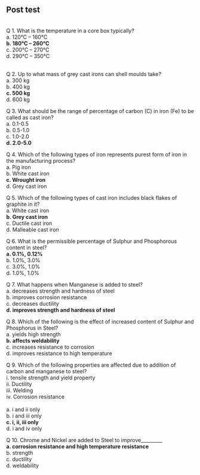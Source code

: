 ## Post test
<br>
Q 1. What is the temperature in a core box typically?<br>
a. 120°C – 160°C<br>
<b>b. 180°C – 260°C</b> <br>
c. 200°C – 270°C<br>
d. 290°C – 350°C<br><br>

Q 2. Up to what mass of grey cast irons can shell moulds take?<br>
a. 300 kg<br>
b. 400 kg<br>
<b>c. 500 kg</b><br>
d. 600 kg<br>

Q 3. What should be the range of percentage of carbon (C) in iron (Fe) to be called as cast iron?<br>
a. 0.1-0.5<br>
b. 0.5-1.0<br>
c. 1.0-2.0<br>
<b>d. 2.0-5.0</b> <br>

Q 4. Which of the following types of iron represents purest form of iron in the manufacturing process?<br>
a. Pig iron<br>
b. White cast iron<br>
<b>c. Wrought iron</b> <br>
d. Grey cast iron<br>

Q 5. Which of the following types of cast iron includes black flakes of graphite in it?<br>
a. White cast iron<br>
<b>b. Grey cast iron</b> <br>
c. Ductile cast iron<br>
d. Malleable cast iron<br>


Q 6. What is the permissible percentage of Sulphur and Phosphorous content in steel?<br>
<b>a. 0.1%, 0.12%</b> <br>
b. 1.0%, 3.0%<br>
c. 3.0%, 1.0%<br>
d. 1.0%, 1.0%<br>

Q 7. What happens when Manganese is added to steel?<br>
a. decreases strength and hardness of steel<br>
b. improves corrosion resistance<br>
c. decreases ductility<br>
<b>d. improves strength and hardness of steel</b> <br>

Q 8. Which of the following is the effect of increased content of Sulphur and Phosphorus in Steel?<br>
a. yields high strength<br>
<b>b. affects weldability</b> <br>
c. increases resistance to corrosion<br>
d. improves resistance to high temperature<br>

Q 9. Which of the following properties are affected due to addition of carbon and manganese to steel?<br>
i.  tensile strength and yield property<br>
ii.  Ductility<br>
iii.  Welding<br>
iv.  Corrosion resistance<br><Br>
a.  i and ii only<br>
b.  i and iii only<br>
<b>c.  i, ii, iii only</b> <br>
d.  i and iv only<br>

Q 10.  Chrome and Nickel are added to Steel to improve_________<br>
<b>a. corrosion resistance and high temperature resistance</b> <br>
b. strength<br>
c. ductility<br>
d. weldability<br>
